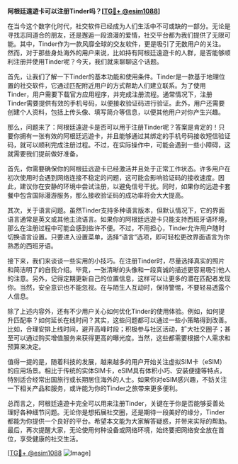 **阿根廷遠遊卡可以注册Tinder吗？[[TG💪+ @esim1088](https://t.me/s/esim1088)]**

在当今这个数字化时代，社交软件已经成为人们生活中不可或缺的一部分。无论是寻找志同道合的朋友，还是邂逅一段浪漫的爱情，社交平台都为我们提供了无限可能。其中，Tinder作为一款风靡全球的交友软件，更是吸引了无数用户的关注。然而，对于那些身处海外的用户来说，比如持有阿根廷遠遊卡的人群，是否能够顺利注册并使用Tinder呢？今天，我们就来聊聊这个话题。

首先，让我们了解一下Tinder的基本功能和使用条件。Tinder是一款基于地理位置的社交软件，它通过匹配附近用户的方式帮助人们建立联系。为了使用Tinder，用户需要下载官方应用程序，并完成注册流程。通常情况下，注册Tinder需要提供有效的手机号码，以便接收验证码进行验证。此外，用户还需要创建个人资料，包括上传头像、填写简介等信息，以便其他用户对你产生兴趣。

那么，问题来了：阿根廷遠遊卡是否可以用于注册Tinder呢？答案是肯定的！只要你拥有一张有效的阿根廷远遊卡，并且能够通过其绑定的手机号码接收短信验证码，就可以顺利完成注册过程。不过，在实际操作中，可能会遇到一些小障碍，这就需要我们提前做好准备。

首先，你需要确保你的阿根廷远遊卡已经激活并且处于正常工作状态。许多用户在初次使用时会遇到网络连接不稳定的问题，这可能会影响验证码的接收速度。因此，建议你在安静的环境中尝试注册，以避免信号干扰。同时，如果你的远遊卡套餐中包含国际漫游服务，那么接收验证码的成功率将会大大提高。

其次，关于语言问题。虽然Tinder支持多种语言版本，但默认情况下，它的界面语言通常是英文或其他主流语言。如果你的阿根廷远遊卡只能支持西班牙语环境，那么在注册过程中可能会感到些许不便。不过，不用担心，Tinder允许用户随时切换语言设置。只要进入设置菜单，选择“语言”选项，即可轻松更改界面语言为你熟悉的西班牙语。

接下来，我们来谈谈一些实用的小技巧。在注册Tinder时，尽量选择真实的照片和简洁明了的自我介绍。毕竟，一张清晰的头像和一段真诚的描述更容易吸引他人的注意。另外，记得定期更新自己的位置信息，这样可以让更多的潜在匹配者发现你。当然，安全意识也不能忽视。在与陌生人互动时，保持警惕，不要轻易透露个人信息。

除了上述内容外，还有不少用户关心如何优化Tinder的使用体验。例如，如何提升匹配率？如何延长在线时间？其实，这些问题都可以通过一些小策略得到改善。比如，合理安排上线时间，避开高峰时段；积极参与社区活动，扩大社交圈子；甚至可以通过购买增值服务来获得更高的曝光度。当然，这些都需要根据个人需求和预算来决定。

值得一提的是，随着科技的发展，越来越多的用户开始关注虚拟SIM卡（eSIM）的应用场景。相比于传统的实体SIM卡，eSIM具有体积小巧、安装便捷等特点，特别适合经常出国旅行或长期居住海外的人士。如果你对eSIM感兴趣，不妨关注一下相关产品和服务，或许能为你的Tinder之旅带来更多便利。

总而言之，阿根廷遠遊卡完全可以用来注册Tinder，关键在于你是否能够妥善处理好各种细节问题。无论你是想拓展社交圈，还是期待一段美好的缘分，Tinder都能为你提供一个良好的平台。希望本文能为大家解答疑惑，并带来实际的帮助。最后，再次提醒大家，无论使用何种设备或网络环境，始终要把网络安全放在首位，享受健康的社交生活。

[[TG💪+ @esim1088](https://t.me/s/esim1088) ![Image](https://i.postimg.cc/4NQfJmqS/Snipaste-2025-05-13-00-14-12.png)]